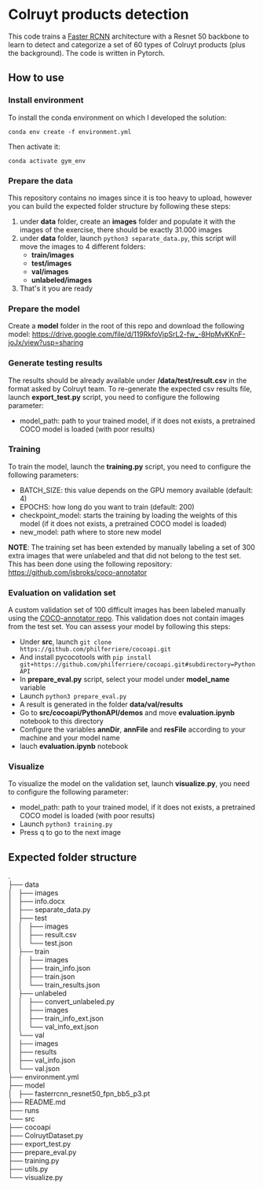 # Colruyt products detection
This code trains a [Faster RCNN](https://arxiv.org/pdf/1506.01497.pdf) architecture with a Resnet 50 backbone to learn to detect and categorize a set of 60 types of Colruyt products (plus the background). The code is written in Pytorch.

## How to use

### Install environment
To install the conda environment on which I developed the solution:
```
conda env create -f environment.yml
```
Then activate it:
```
conda activate gym_env
```

### Prepare the data
This repository contains no images since it is too heavy to upload, however you can build the expected folder structure by following these steps:
1. under __data__ folder, create an  __images__ folder and populate it with the images of the exercise, there should be exactly 31.000 images
2. under __data__ folder, launch ```python3 separate_data.py```, this script will move the images to 4 different folders:
    * __train/images__
    * __test/images__
    * __val/images__
    * __unlabeled/images__
3. That's it you are ready

### Prepare the model
Create a __model__ folder in the root of this repo and download the following model:
https://drive.google.com/file/d/119RkfoVjpSrL2-fw_-8HpMvKKnF-joJx/view?usp=sharing

### Generate testing results
The results should be already available under __/data/test/result.csv__ in the format asked by Colruyt team.
To re-generate the expected csv results file, launch __export_test.py__ script, you need to configure the following parameter:
* model_path: path to your trained model, if it does not exists, a pretrained COCO model is loaded (with poor results)

### Training
To train the model, launch the __training.py__ script, you need to configure the following parameters:
* BATCH_SIZE: this value depends on the GPU memory available (default: 4)
* EPOCHS: how long do you want to train (default: 200)
* checkpoint_model: starts the training by loading the weights of this model (if it does not exists, a pretrained COCO model is loaded)
* new_model: path where to store new model

__NOTE__:
The training set has been extended by manually labeling a set of 300 extra images that were unlabeled and that did not belong to the test set. This has been done using the following repository:
https://github.com/jsbroks/coco-annotator


### Evaluation on validation set
A custom validation set of 100 difficult images has been labeled manually using the [COCO-annotator repo](https://github.com/jsbroks/coco-annotator). This validation does not contain images from the test set.
You can assess your model by following this steps:
* Under __src__, launch ```git clone https://github.com/philferriere/cocoapi.git```
* And install pycocotools with ```pip install git+https://github.com/philferriere/cocoapi.git#subdirectory=PythonAPI```
* In __prepare_eval.py__ script, select your model under __model_name__ variable
* Launch ```python3 prepare_eval.py```
* A result is generated in the folder __data/val/results__
* Go to __src/cocoapi/PythonAPI/demos__ and move __evaluation.ipynb__ notebook to this directory
* Configure the variables __annDir__, __annFile__ and __resFile__ according to your machine and your model name
* lauch __evaluation.ipynb__ notebook


### Visualize
To visualize the model on the validation set, launch __visualize.py__, you need to configure the following parameter:
* model_path: path to your trained model, if it does not exists, a pretrained COCO model is loaded (with poor results)
* Launch ```python3 training.py```
* Press q to go to the next image 

## Expected folder structure
.  
├── data  
│   ├── images  
│   ├── info.docx  
│   ├── separate_data.py  
│   ├── test  
│   │   ├── images  
│   │   ├── result.csv  
│   │   └── test.json  
│   ├── train  
│   │   ├── images  
│   │   ├── train_info.json  
│   │   ├── train.json  
│   │   └── train_results.json  
│   ├── unlabeled  
│   │   ├── convert_unlabeled.py  
│   │   ├── images  
│   │   ├── train_info_ext.json  
│   │   └── val_info_ext.json  
│   └── val  
│       ├── images  
│       ├── results  
│       ├── val_info.json  
│       └── val.json  
├── environment.yml  
├── model  
│   ├── fasterrcnn_resnet50_fpn_bb5_p3.pt  
├── README.md  
├── runs  
└── src  
    ├── cocoapi  
    ├── ColruytDataset.py  
    ├── export_test.py  
    ├── prepare_eval.py  
    ├── training.py  
    ├── utils.py  
    └── visualize.py  


